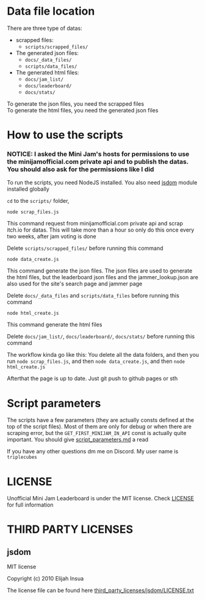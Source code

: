 # Data file location
There are three type of datas:
- scrapped files:
	- `scripts/scrapped_files/`
- The generated json files:
	- `docs/_data_files/`
	- `scripts/data_files/`
- The generated html files:
	- `docs/jam_list/`
	- `docs/leaderboard/`
	- `docs/stats/`

To generate the json files, you need the scrapped files \
To generate the html files, you need the generated json files

# How to use the scripts
### NOTICE: I asked the Mini Jam's hosts for permissions to use the minijamofficial.com private api and to publish the datas. You should also ask for the permissions like I did 

To run the scripts, you need NodeJS installed. You also need [jsdom](https://www.npmjs.com/package/jsdom) module installed globally

`cd` to the `scripts/` folder,

```
node scrap_files.js
``` 
This command request from minijamofficial.com private api and scrap itch.io for datas. This will take more than a hour so only do this once every two weeks, after jam voting is done

Delete `scripts/scrapped_files/` before running this command

```
node data_create.js
```
This command generate the json files. The json files are used to generate the html files, but the leaderboard json files and the jammer_lookup.json are also used for the site's search page and jammer page

Delete `docs/_data_files` and `scripts/data_files` before running this command

```
node html_create.js
```
This command generate the html files

Delete `docs/jam_list/`, `docs/leaderboard/`, `docs/stats/` before running this command

The workflow kinda go like this: You delete all the data folders, and then you run `node scrap_files.js`, and then `node data_create.js`, and then `node html_create.js`

Afterthat the page is up to date. Just git push to github pages or sth

# Script parameters
The scripts have a few parameters (they are actually consts defined at the top of the script files). Most of them are only for debug or when there are scraping error, but the `GET_FIRST_MINIJAM_IN_API` const is actually quite important. You should give [script_parameters.md](script_parameters.md) a read

If you have any other questions dm me on Discord. My user name is `triplecubes`

# LICENSE
Unofficial Mini Jam Leaderboard is under the MIT license. Check [LICENSE](LICENSE) for full information

# THIRD PARTY LICENSES
## jsdom
MIT license

Copyright (c) 2010 Elijah Insua

The license file can be found here [third_party_licenses/jsdom/LICENSE.txt](third_party_licenses/jsdom/LICENSE.txt)
